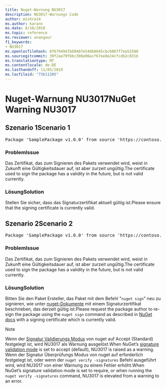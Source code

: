 ```yaml
---
title: Nuget-Warnung NU3017
description: NU3017-Warnungs Code
author: mishra14
ms.author: karann
ms.date: 8/16/2018
ms.topic: reference
ms.reviewer: anangaur
f1_keywords:
- NU3017
ms.openlocfilehash: 876794947b69407e54db8645cbc6087f7ea52580
ms.sourcegitcommit: 39f2ae79fbbc308e06acf67ee8e24cfcdb2c831b
ms.translationtype: MT
ms.contentlocale: de-DE
ms.lasthandoff: 11/05/2019
ms.locfileid: "73611205"
---
```

# <a name="nuget-warning-nu3017"></a><span data-ttu-id="544da-103">Nuget-Warnung NU3017</span><span class="sxs-lookup"><span data-stu-id="544da-103">NuGet Warning NU3017</span></span>

## <a name="scenario-1"></a><span data-ttu-id="544da-104">Szenario 1</span><span class="sxs-lookup"><span data-stu-id="544da-104">Scenario 1</span></span>

<pre>Package 'SamplePackage v1.0.0' from source 'https://contoso.com/index.json': The signing certificate is not yet valid.</pre>

### <a name="issue"></a><span data-ttu-id="544da-105">Problem</span><span class="sxs-lookup"><span data-stu-id="544da-105">Issue</span></span>

<span data-ttu-id="544da-106">Das Zertifikat, das zum Signieren des Pakets verwendet wird, weist in Zukunft eine Gültigkeitsdauer auf, ist aber zurzeit ungültig.</span><span class="sxs-lookup"><span data-stu-id="544da-106">The certificate used to sign the package has a validity in the future, but is not valid currently.</span></span>


### <a name="solution"></a><span data-ttu-id="544da-107">Lösung</span><span class="sxs-lookup"><span data-stu-id="544da-107">Solution</span></span>

<span data-ttu-id="544da-108">Stellen Sie sicher, dass das Signaturzertifikat aktuell gültig ist.</span><span class="sxs-lookup"><span data-stu-id="544da-108">Please ensure that the signing certificate is currently valid.</span></span>



## <a name="scenario-2"></a><span data-ttu-id="544da-109">Szenario 2</span><span class="sxs-lookup"><span data-stu-id="544da-109">Scenario 2</span></span>

<pre>Package 'SamplePackage v1.0.0' from source 'https://contoso.com/index.json': The primary signature's certificate is not yet valid.</pre>

### <a name="issue"></a><span data-ttu-id="544da-110">Problem</span><span class="sxs-lookup"><span data-stu-id="544da-110">Issue</span></span>

<span data-ttu-id="544da-111">Das Zertifikat, das zum Signieren des Pakets verwendet wird, weist in Zukunft eine Gültigkeitsdauer auf, ist aber zurzeit ungültig.</span><span class="sxs-lookup"><span data-stu-id="544da-111">The certificate used to sign the package has a validity in the future, but is not valid currently.</span></span>


### <a name="solution"></a><span data-ttu-id="544da-112">Lösung</span><span class="sxs-lookup"><span data-stu-id="544da-112">Solution</span></span>

<span data-ttu-id="544da-113">Bitten Sie den Paket Ersteller, das Paket mit dem Befehl "`nuget sign`" neu zu signieren, wie unter [nuget-Dokumente](https://docs.microsoft.com/nuget/create-packages/sign-a-package) mit einem Signaturzertifikat beschrieben, das derzeit gültig ist.</span><span class="sxs-lookup"><span data-stu-id="544da-113">Please request the package author to re-sign the package using the `nuget sign` command as described in [NuGet docs](https://docs.microsoft.com/nuget/create-packages/sign-a-package) with a signing certificate which is currently valid.</span></span>


> [!Note]
> <span data-ttu-id="544da-114">Wenn der [Signatur Validierungs Modus](https://docs.microsoft.com/nuget/consume-packages/installing-signed-packages#configure-package-signature-requirements) von nuget auf Accept (Standard) festgelegt ist, wird NU3017 als Warnung ausgelöst.</span><span class="sxs-lookup"><span data-stu-id="544da-114">When NuGet’s [signature validation mode](https://docs.microsoft.com/nuget/consume-packages/installing-signed-packages#configure-package-signature-requirements) is set to accept (default), NU3017 is raised as a warning.</span></span> <span data-ttu-id="544da-115">Wenn der Signatur Überprüfungs Modus von nuget auf erforderlich festgelegt ist, oder wenn der `nuget verify -signatures` Befehl ausgeführt wird, wird NU3017 von einer Warnung zu einem Fehler erhöht.</span><span class="sxs-lookup"><span data-stu-id="544da-115">When NuGet’s signature validation mode is set to require, or when running the `nuget verify -signatures` command, NU3017 is elevated from a warning to an error.</span></span> 